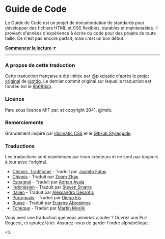 # Guide de Code

Le Guide de Code est un projet de documentation de standards pour développer
des fichiers HTML et CSS flexibles, durables et maintenables. Il provient
d'années d'expérience à écrire du code pour des projets de toute taille. Ce
n'est pas encore parfait, mais c'est un bon début.

**[Commencer la lecture ☞](http://pixelastic.github.io/code-guide)**

---

### A propos de cette traduction

Cette traduction française à été initiée par
[@pixelastic](https://twitter.com/pixelastic) d'après [le projet
original](http://codeguide.co/) de
[@mdo](https://twitter.com/mdo). Le dernier commit original sur lequel la
traduction est fondée est le
[8b686ab](https://github.com/mdo/code-guide/commit/8b686ab97b9c5f6b6bb8789ea18cb2e8df6f3fbd).

### Licence

Paru sous licence MIT par, et copyright 2041, @mdo.

### Remerciements

Grandement inspiré par [Idiomatic CSS](https://github.com/necolas/idiomatic-css) et le [GitHub Styleguide](http://github.com/styleguide).

### Traductions

Les traductions sont maintenues par leurs créateurs et ne sont pas toujours
à jour avec l'original.

- [Chinois, Traditionel](http://juanitofatas.github.io/code-guide/) - Traduit par [Juanito Fatas](https://github.com/JuanitoFatas)
- [Chinois](http://zoomzhao.github.io/code-guide/) - Traduit par [Zoom Zhao](https://github.com/ZoomZhao)
- [Espagnol](http://adrianayala.mx/code-guide/es/) - Traduit par [Adrian Ayala](http://adrianayala.mx/)
- [Indonésien](http://diagramatics.github.io/code-guide-id) - Traduit par [Steven Sinatra](http://diagramatics.me)
- [Italien](http://alessandro1997.github.io/code-guide/) - Traduit par [Alessandro Desantis](https://github.com/alessandro1997)
- [Portuguais](http://diegoeis.github.io/code-guide/) - Traduit par [Diego Eis](http://tableless.com.br/)
- [Russe](http://instanceofpro.github.io/code-guide/) - Traduit par [Eugene Abrosimov](https://github.com/instanceofpro)
- [Tchèque](http://smedzlatko.github.io/) - Traduit par [Martin Myslík](https://github.com/Smedzlatko)

Vous avez une traduction que vous aimeriez ajouter ? Ouvrez une Pull Request,
et ajoutez là ici. Assurez-vous de garder l'ordre alphabétique.

<3
